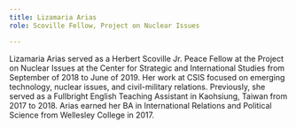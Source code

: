 ```yaml
---
title: Lizamaria Arias
role: Scoville Fellow, Project on Nuclear Issues

---
```

Lizamaria Arias served as a Herbert Scoville Jr. Peace Fellow at the Project on Nuclear Issues at the Center for Strategic and International Studies from September of 2018 to June of 2019. Her work at CSIS focused on emerging technology, nuclear issues, and civil-military relations. Previously, she served as a Fullbright English Teaching Assistant in Kaohsiung, Taiwan from 2017 to 2018. Arias earned her BA in International Relations and Political Science from Wellesley College in 2017.